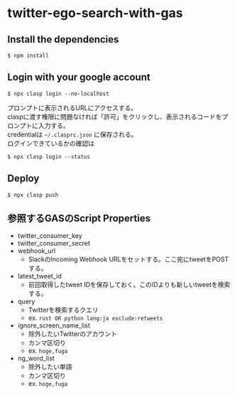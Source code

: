 # twitter-ego-search-with-gas

## Install the dependencies

```
$ npm install
```

## Login with your google account

```
$ npx clasp login --no-localhost
```

プロンプトに表示されるURLにアクセスする。  
claspに渡す権限に問題なければ「許可」をクリックし、表示されるコードをプロンプトに入力する。  
credentialは `~/.clasprc.json` に保存される。  
ログインできているかの確認は
```
$ npx clasp login --status
```

## Deploy

```
$ npx clasp push
```

## 参照するGASのScript Properties

- twitter_consumer_key
- twitter_consumer_secret
- webhook_url
  - SlackのIncoming Webhook URLをセットする。ここ宛にtweetをPOSTする。
- latest_tweet_id
  - 前回取得したtweet IDを保存しておく。このIDよりも新しいtweetを検索する。
- query
  - Twitterを検索するクエリ
  - ex. `rust OR python lang:ja exclude:retweets`
- ignore_screen_name_list
  - 除外したいTwitterのアカウント
  - カンマ区切り
  - ex. `hoge,fuga`
- ng_word_list
  - 除外したい単語
  - カンマ区切り
  - ex. `hoge,fuga`
